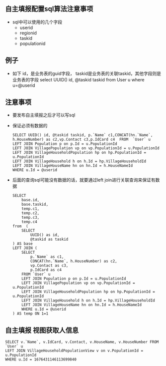 
## 自主填报配置sql算法注意事项
  - sql中可以使用的几个字段
    - userid
    - regionid
    - taskid
    - populationid

## 例子
- 如下 id，是业务表的guid字段， taskid是业务表的关联taskid，其他字段则是业务表的字段
select UUID() id, @taskid taskid  from User u where u=@userid

## 注意事项
- 要发布自主填报之后才可以写sql


- 保证必须有数据的
  ```
  SELECT UUID() id, @taskid taskid, p.`Name` c1,CONCAT(hn.`Name`, h.HouseNumber) as c2,vp.Contact c3,p.IdCard c4  FROM  `User` u 
  LEFT JOIN Population p on p.Id = u.PopulationId
  LEFT JOIN VillagePopulation vp on vp.PopulationId = u.PopulationId
  LEFT JOIN VillageHouseholdPopulation hp on hp.PopulationId = u.PopulationId
  LEFT JOIN VillageHousehold h on h.Id = hp.VillageHouseholdId
  LEFT JOIN VillageHouseName hn on hn.Id = h.HouseNameId
  WHERE u.Id = @userid
  ```
- 后面的查询sql可能没有数据的话，就要通过left join进行关联查询来保证有数据 
  ```
  SELECT 
      base.id,
      base.taskid,
      temp.c1,
      temp.c2,
      temp.c3,
      temp.c4
  from  (
      SELECT 
          UUID() as id,
          @taskid as taskid
  ) AS base
  LEFT JOIN (
      SELECT 
          p.`Name` as c1,
          CONCAT(hn.`Name`, h.HouseNumber) as c2,
          vp.Contact as c3,
          p.IdCard as c4
      FROM `User` u  
      LEFT JOIN Population p on p.Id = u.PopulationId 
      LEFT JOIN VillagePopulation vp on vp.PopulationId = u.PopulationId 
      LEFT JOIN VillageHouseholdPopulation hp on hp.PopulationId = u.PopulationId 
      LEFT JOIN VillageHousehold h on h.Id = hp.VillageHouseholdId 
      LEFT JOIN VillageHouseName hn on hn.Id = h.HouseNameId 
      WHERE u.Id = @userid
  ) AS temp ON 1=1
  ```

## 自主填报 视图获取人信息
```
SELECT v.`Name`, v.IdCard, v.Contact, v.HouseName, v.HouseNumber FROM `User` u
LEFT JOIN VillageHouseholdPopulationView v on v.PopulationId = u.PopulationId
WHERE u.Id = 1676431146113699840
```